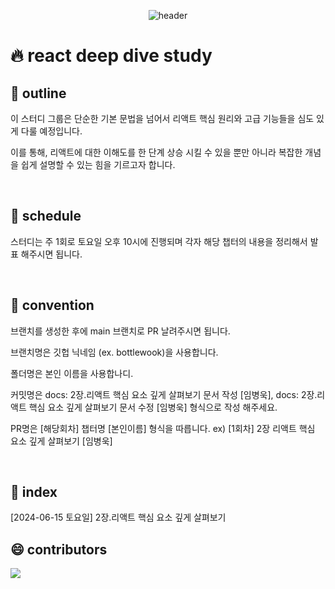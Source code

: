 <div align="center">
  
  ![header](https://capsule-render.vercel.app/api?type=waving&height=300&color=gradient&text=ReactDeepdive)
  
</div>

# 🔥 react deep dive study

##  📖 outline

이 스터디 그룹은 단순한 기본 문법을 넘어서 리액트 핵심 원리와 고급 기능들을 심도 있게 다룰 예정입니다.

이를 통해, 리액트에 대한 이해도를 한 단계 상승 시킬 수 있을 뿐만 아니라 복잡한 개념을 쉽게 설명할 수 있는 힘을 기르고자 합니다.

<br />

##  📆 schedule

스터디는 주 1회로 토요일 오후 10시에 진행되며 각자 해당 챕터의 내용을 정리해서 발표 해주시면 됩니다.

<br />

##  💊 convention

브랜치를 생성한 후에 main 브랜치로 PR 날려주시면 됩니다.

브랜치명은 깃헙 닉네임 (ex. bottlewook)을 사용합니다.

폴더명은 본인 이름을 사용합나디.

커밋명은 docs: 2장.리액트 핵심 요소 깊게 살펴보기 문서 작성 [임병욱], docs: 2장.리액트 핵심 요소 깊게 살펴보기 문서 수정 [임병욱] 형식으로 작성 해주세요.

PR명은 [해당회차] 챕터명 [본인이름] 형식을 따릅니다. ex) [1회차] 2장 리액트 핵심 요소 깊게 살펴보기 [임병욱]


<br />

## 🚀 index

[2024-06-15 토요일] 2장.리액트 핵심 요소 깊게 살펴보기

##  😄 contributors

<a href="https://github.com/bottlewook/typescript-deepdive/graphs/contributors">
  <img src="https://contrib.rocks/image?max=50&repo=bottlewook/typescript-deepdive" />
</a>

